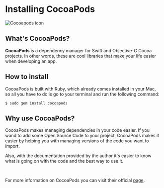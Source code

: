 # Installing CocoaPods

![Cocoapods icon](http://cdn1.raywenderlich.com/wp-content/uploads/2015/02/cocoapods_logo.png)

## What's CocoaPods?

**CocoaPods** is a dependency manager for Swift and Objective-C Cocoa projects. In other words, these are cool libraries that make your life easier when developing an app.

## How to install

CocoaPods is built with Ruby, which already comes installed in your Mac, so all you have to do is go to your terminal and run the following command: 

```
$ sudo gem install cocoapods
```

## Why use CocoaPods?
CocoaPods makes managing dependencies in your code easier. If you wand to add some Open Source Code to your project, CocoaPods makes it easier by helping you with managing versions of the code you want to import. 

Also, with the documentation provided by the author it's easier to know what is going on with the code and the best way to use it. 

<br>

For more information on CocoaPods you can visit their official [page](https://cocoapods.org).






